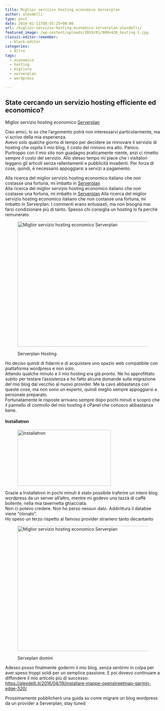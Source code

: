 ```yaml
---
title: Miglior servizio hosting economico Serverplan
author: alexdelli
type: post
date: 2019-01-11T08:55:25+00:00
url: /miglior-servizio-hosting-economico-serverplan-alexdelli/
featured_image: /wp-content/uploads/2019/01/980x420_hosting-1.jpg
classic-editor-remember:
  - block-editor
categories:
  - Altro
tags:
  - economico
  - hosting
  - migliore
  - serverplan
  - wordpress

---
```

<!--CusAdsVi1-->

## State cercando un servizio hosting efficiente ed economico?

Miglior servizio hosting economico <a rel="noreferrer noopener" aria-label=" Serverpla (opens in a new tab)" href="https://www.serverplan.com/affiliati/idevaffiliate.php?id=1457" target="_blank"></a><a href="https://www.serverplan.com/affiliati/idevaffiliate.php?id=1457" target="_blank" rel="noreferrer noopener" aria-label="Serverplan  (opens in a new tab)">Serverplan </a>

Ciao amici, lo so che l&#8217;argomento potrà non interessarvi particolarmente, ma vi scrivo della mia esperienza.  
Avevo solo qualche giorno di tempo per decidere se rinnovare il servizio di hosting che ospita il mio blog, il costo del rinnovo era alto. Panico.  
Purtroppo con il mio sito non guadagno praticamente niente, anzi ci rimetto sempre il costo del servizio. Allo stesso tempo mi piace che i visitatori leggano gli articoli senza rallentamenti e pubblicità invadenti. Per forza di cose, quindi, è necessario appoggiarsi a servizi a pagamento.  
  
Alla ricerca del miglior servizio hosting economico italiano che non costasse una fortuna, mi imbatto in <a rel="noreferrer noopener" href="https://www.serverplan.com/affiliati/idevaffiliate.php?id=1457" target="_blank">Serverplan</a>  
Alla ricerca del miglior servizio hosting economico italiano che non costasse una fortuna, mi imbatto in <a rel="noreferrer noopener" href="https://www.serverplan.com/affiliati/idevaffiliate.php?id=1457" target="_blank">Serverplan</a> Alla ricerca del miglior servizio hosting economico italiano che non costasse una fortuna, mi imbatto in Serverplan. I commenti erano entusiasti, ma non bisogna mai farsi condizionare più di tanto. Spesso chi consiglia un hosting lo fa perchè remunerato.<figure class="wp-block-image">

<a href="https://www.serverplan.com/affiliati/idevaffiliate.php?id=1457_2_1_65" target="_blank" rel="noreferrer noopener"><img loading="lazy" width="950" height="407" src="https://i0.wp.com/alexdelli.it/wp-content/uploads/2019/01/980x420_hosting-1.jpg?resize=950%2C407&#038;ssl=1" alt="Miglior servizio hosting economico Serverplan" class="wp-image-1315" srcset="https://i0.wp.com/alexdelli.it/wp-content/uploads/2019/01/980x420_hosting-1.jpg?resize=950%2C407&ssl=1 950w, https://i0.wp.com/alexdelli.it/wp-content/uploads/2019/01/980x420_hosting-1.jpg?resize=590%2C253&ssl=1 590w, https://i0.wp.com/alexdelli.it/wp-content/uploads/2019/01/980x420_hosting-1.jpg?resize=768%2C329&ssl=1 768w, https://i0.wp.com/alexdelli.it/wp-content/uploads/2019/01/980x420_hosting-1.jpg?w=980&ssl=1 980w" sizes="(max-width: 950px) 100vw, 950px" data-recalc-dims="1" /></a><figcaption>Serverplan Hosting</figcaption></figure> 

  
Ho deciso quindi di fidarmi e di acquistare uno spazio web compatibile con piattaforma wordpress e non solo.  
Attendo qualche minuto e il mio hosting era già pronto. Ne ho approfittato subito per testare l&#8217;assistenza e ho fatto alcune domande sulla migrazione del mio blog dal vecchio al nuovo provider. Me la cavo abbastanza con queste cose, ma non sono un esperto, quindi meglio sempre appoggiarsi a personale preparato.  
Fortunatamente le risposte arrivano sempre dopo pochi minuti e scopro che il pannello di controllo del mio hosting è cPanel che conosco abbastanza bene.

<!--CusAdsVi2-->

#### Installatron

<div class="wp-block-image">
  <figure class="alignleft"><img loading="lazy" width="303" height="182" src="https://i2.wp.com/alexdelli.it/wp-content/uploads/2019/01/index_p3.png?resize=303%2C182&#038;ssl=1" alt="installatron" class="wp-image-1318" data-recalc-dims="1" /></figure>
</div>

Grazie a Installatron in pochi minuti è stato possibile traferire un intero blog wordpress da un server all&#8217;altro, mentre mi godevo una tazzà di caffè bollente, nella mia tavernetta ghiacciata.  
Non ci potevo credere. Non ho perso nessun dato. Addirittura il databse viene &#8220;clonato&#8221;.  
Ho speso un terzo rispetto al famoso provider straniero tanto decantanto<figure class="wp-block-image">

<a href="https://www.serverplan.com/affiliati/idevaffiliate.php?id=1457_3_1_57" target="_blank" rel="noreferrer noopener"><img loading="lazy" width="950" height="407" src="https://i2.wp.com/alexdelli.it/wp-content/uploads/2019/01/980x420.jpg?resize=950%2C407&#038;ssl=1" alt="Miglior servizio hosting economico Serverplan" class="wp-image-1317" srcset="https://i2.wp.com/alexdelli.it/wp-content/uploads/2019/01/980x420.jpg?resize=950%2C407&ssl=1 950w, https://i2.wp.com/alexdelli.it/wp-content/uploads/2019/01/980x420.jpg?resize=590%2C253&ssl=1 590w, https://i2.wp.com/alexdelli.it/wp-content/uploads/2019/01/980x420.jpg?resize=768%2C329&ssl=1 768w, https://i2.wp.com/alexdelli.it/wp-content/uploads/2019/01/980x420.jpg?w=980&ssl=1 980w" sizes="(max-width: 950px) 100vw, 950px" data-recalc-dims="1" /></a><figcaption>Serveplan domini</figcaption></figure> 

Adesso posso finalmente godermi il mio blog, senza sentirmi in colpa per aver speso troppi soldi per un semplice passione. E poi dovevo continuare a diffondere il mio articolo più di successo: <https://alexdelli.it/2016/04/19/installare-mappe-openstreetmap-garmin-edge-520/>

Prossimamente pubblicherò una guida su come migrare un blog wordpress da un provider a Serverplan, stay tuned

<div style="font-size: 0px; height: 0px; line-height: 0px; margin: 0; padding: 0; clear: both;">
</div>